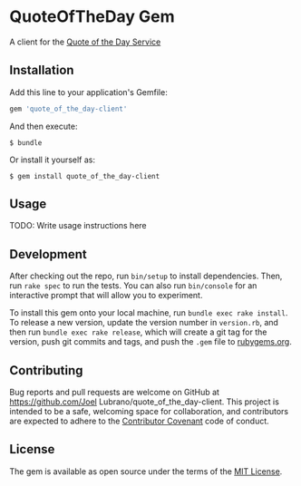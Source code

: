 # QuoteOfTheDay Gem

A client for the
[Quote of the Day Service](https://github.com/jdlubrano/quote_of_the_day)

## Installation

Add this line to your application's Gemfile:

```ruby
gem 'quote_of_the_day-client'
```

And then execute:

    $ bundle

Or install it yourself as:

    $ gem install quote_of_the_day-client

## Usage

TODO: Write usage instructions here

## Development

After checking out the repo, run `bin/setup` to install dependencies.
Then, run `rake spec` to run the tests.  You can also run `bin/console` for an
interactive prompt that will allow you to experiment.

To install this gem onto your local machine, run `bundle exec rake install`.
To release a new version, update the version number in `version.rb`, and then
run `bundle exec rake release`, which will create a git tag for the version,
push git commits and tags, and push the `.gem` file to [rubygems.org](https://rubygems.org).

## Contributing

Bug reports and pull requests are welcome on GitHub at
https://github.com/Joel Lubrano/quote_of_the_day-client.
This project is intended to be a safe, welcoming space for collaboration, and
contributors are expected to adhere to the
[Contributor Covenant](http://contributor-covenant.org) code of conduct.


## License

The gem is available as open source under the terms of the
[MIT License](http://opensource.org/licenses/MIT).


